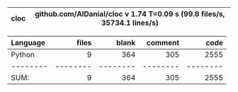 cloc|github.com/AlDanial/cloc v 1.74  T=0.09 s (99.8 files/s, 35734.1 lines/s)
--- | ---

Language|files|blank|comment|code
:-------|-------:|-------:|-------:|-------:
Python|9|364|305|2555
--------|--------|--------|--------|--------
SUM:|9|364|305|2555
